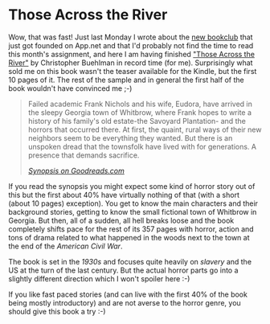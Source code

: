 # Those Across the River

Wow, that was fast! Just last Monday I wrote about the [new bookclub][abc] that just got founded on App.net and that I'd
probably not find the time to read this month's assignment, and here I am having finished ["Those Across the
River"][atr] by Christopher Buehlman in record time (for me). Surprisingly what sold me on this book wasn't the teaser
available for the Kindle, but the first 10 pages of it. The rest of the sample and in general the first half of the book
wouldn't have convinced me ;-)

<blockquote><p>Failed academic Frank Nichols and his wife, Eudora, have arrived in the sleepy
Georgia town of Whitbrow, where Frank hopes to write a history of his family's
old estate-the Savoyard Plantation- and the horrors that occurred there. At
first, the quaint, rural ways of their new neighbors seem to be everything
they wanted. But there is an unspoken dread that the townsfolk have lived with
for generations. A presence that demands sacrifice.</p>
<cite><a href="http://www.goodreads.com/book/show/10772903-those-across-the-river">Synopsis on Goodreads.com</a></cite>
</blockquote>

If you read the synopsis you might expect some kind of horror story out of this but the first about 40% have virtually
nothing of that (with a short (about 10 pages) exception). You get to know the main characters and their background
stories, getting to know the small fictional town of Whitbrow in Georgia. But then, all of a sudden, all hell breaks
loose and the book completely shifts pace for the rest of its 357 pages with horror, action and tons of drama related to
what happened in the woods next to the town at the end of the *American Civil War*.

The book is set in the *1930s* and focuses quite heavily on *slavery* and the US at the turn of the last century. But the
actual horror parts go into a slightly different direction which I won't spoiler here :-)

If you like fast paced stories (and can live with the first 40% of the book being mostly introductory) and are not
averse to the horror genre, you should give this book a try :-)

[abc]: http://zerokspot.com/weblog/2012/11/20/adn-bookclub/
[atr]: http://www.goodreads.com/book/show/10772903-those-across-the-river